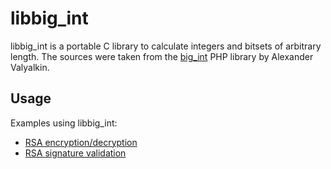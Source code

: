 libbig_int
==========

libbig_int is a portable C library to calculate integers and bitsets of arbitrary
length. The sources were taken from the [big_int] PHP library by Alexander Valyalkin.

[big_int]: http://pecl.php.net/package/big_int

Usage
-----

Examples using libbig_int:

- [RSA encryption/decryption](https://github.com/mlafeldt/cb2util/blob/v1.6/cb2_crypto.c#L290-334)
- [RSA signature validation](https://github.com/mlafeldt/cb2util/blob/v1.6/cb2_crypto.c#L775-816)
